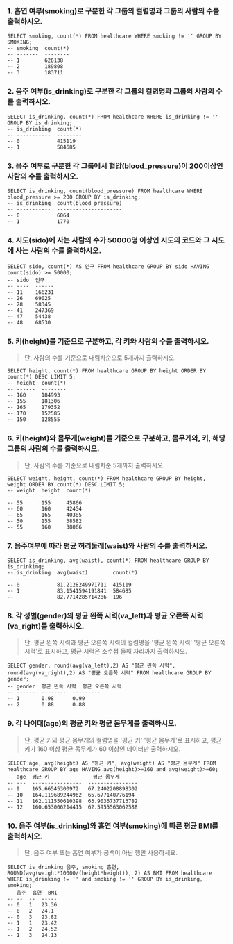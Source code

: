 ###  1. 흡연 여부(smoking)로 구분한 각 그룹의 컬렴명과 그룹의 사람의 수를 출력하시오.

```sqlite
SELECT smoking, count(*) FROM healthcare WHERE smoking != '' GROUP BY SMOKING;
-- smoking  count(*)
-- -------  --------
-- 1        626138
-- 2        189808
-- 3        183711
```

###  2. 음주 여부(is_drinking)로 구분한 각 그룹의 컬렴명과 그룹의 사람의 수를 출력하시오.

```sqlite
SELECT is_drinking, count(*) FROM healthcare WHERE is_drinking != '' GROUP BY is_drinking;
-- is_drinking  count(*)
-- -----------  --------
-- 0            415119
-- 1            584685
```

### 3. 음주 여부로 구분한 각 그룹에서 혈압(blood_pressure)이 200이상인 사람의 수를 출력하시오.

```sqlite
SELECT is_drinking, count(blood_pressure) FROM healthcare WHERE blood_pressure >= 200 GROUP BY is_drinking;
-- is_drinking  count(blood_pressure)
-- -----------  ---------------------
-- 0            6064
-- 1            1770
```

### 4. 시도(sido)에 사는 사람의 수가 50000명 이상인 시도의 코드와 그 시도에 사는 사람의 수를 출력하시오.

```sqlite
SELECT sido, count(*) AS 인구 FROM healthcare GROUP BY sido HAVING count(sido) >= 50000;
-- sido  인구
-- ----  ------
-- 11    166231
-- 26    69025
-- 28    58345
-- 41    247369
-- 47    54438
-- 48    68530
```

### 5. 키(height)를 기준으로 구분하고, 각 키와 사람의 수를 출력하시오.

> 단, 사람의 수를 기준으로 내림차순으로 5개까지 출력하시오.

```sqlite
SELECT height, count(*) FROM healthcare GROUP BY height ORDER BY count(*) DESC LIMIT 5;
-- height  count(*)
-- ------  --------
-- 160     184993
-- 155     181306
-- 165     179352
-- 170     152585
-- 150     128555
```

### 6. 키(height)와 몸무게(weight)를 기준으로 구분하고, 몸무게와, 키, 해당 그룹의 사람의 수를 출력하시오. 

> 단, 사람의 수를 기준으로 내림차순 5개까지 출력하시오.

```sqlite
SELECT weight, height, count(*) FROM healthcare GROUP BY height, weight ORDER BY count(*) DESC LIMIT 5;
-- weight  height  count(*)
-- ------  ------  --------
-- 55      155     45866
-- 60      160     42454
-- 65      165     40385
-- 50      155     38582
-- 55      160     38066
```

### 7. 음주여부에 따라 평균 허리둘레(waist)와 사람의 수를 출력하시오.

```sqlite
SELECT is_drinking, avg(waist), count(*) FROM healthcare GROUP BY is_drinking;
-- is_drinking  avg(waist)        count(*)
-- -----------  ----------------  --------
-- 0            81.2128249971711  415119
-- 1            83.1541594191841  584685
--              82.7714285714286  196
```

### 8. 각 성별(gender)의 평균 왼쪽 시력(va_left)과 평균 오른쪽 시력(va_right)를 출력하시오.

> 단, 평균 왼쪽 시력과 평균 오른쪽 시력의 컬럼명을 '평균 왼쪽 시력' '평균 오른쪽 시력'로 표시하고, 평균 시력은 소수점 둘째 자리까지 출력하시오.

```sqlite
SELECT gender, round(avg(va_left),2) AS "평균 왼쪽 시력", round(avg(va_right),2) AS "평균 오른쪽 시력" FROM healthcare GROUP BY gender;
-- gender  평균 왼쪽 시력  평균 오른쪽 시력
-- ------  --------  ---------
-- 1       0.98      0.99
-- 2       0.88      0.88
```

### 9. 각 나이대(age)의 평균 키와 평균 몸무게를 출력하시오.

> 단, 평균 키와 평균 몸무게의 컬럼명을 '평균 키' '평균 몸무게'로 표시하고, 평균키가 160 이상 평균 몸무게가 60 이상인 데이터만 출력하시오.

```sqlite
SELECT age, avg(height) AS "평균 키", avg(weight) AS "평균 몸무게" FROM healthcare GROUP BY age HAVING avg(height)>=160 and avg(weight)>=60;
-- age  평균 키              평균 몸무게
-- ---  ----------------  ----------------
-- 9    165.66545300972   67.2402208898302
-- 10   164.119689244962  65.677140776194
-- 11   162.111550610398  63.9036737713782
-- 12   160.653006214415  62.5955563062588
```

### 10. 음주 여부(is_drinking)와 흡연 여부(smoking)에 따른 평균 BMI를 출력하시오.

> 단, 음주 여부 또는 흡연 여부가 공백이 아닌 행만 사용하세요.

```sqlite
SELECT is_drinking 음주, smoking 흡연, ROUND(avg(weight*10000/(height*height)), 2) AS BMI FROM healthcare WHERE is_drinking != '' and smoking != '' GROUP BY is_drinking, smoking;
-- 음주  흡연  BMI
-- --  --  -----
-- 0   1   23.36
-- 0   2   24.1
-- 0   3   23.82
-- 1   1   23.42
-- 1   2   24.52
-- 1   3   24.13
```